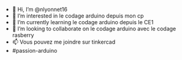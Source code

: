 - 👋 Hi, I’m @nlyonnet16
- 👀 I’m interested in le codage  arduino depuis mon cp
- 🌱 I’m currently learning le codage arduino depuis le CE1
- 💞️ I’m looking to collaborate on le codage arduino avec le codage rasberry
- 📫 Vous pouvez me joindre sur tinkercad
- #passion-arduino

<!---
nlyonnet16/nlyonnet16 is a ✨ special ✨ repository because its `README.md` (this file) appears on your GitHub profile.
You can click the Preview link to take a look at your changes.
--->
